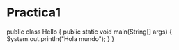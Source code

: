 # Practica1

public class Hello {
  public static void main(String[] args) {
    System.out.println("Hola mundo");
  }
}
